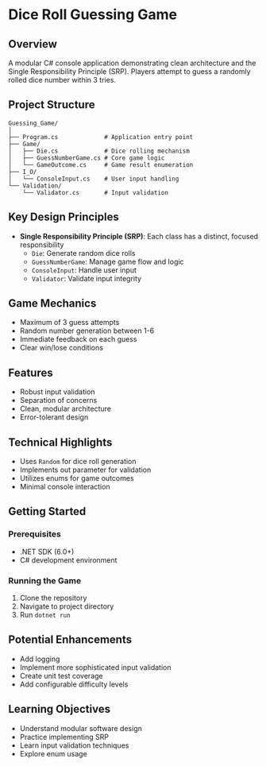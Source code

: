 # Dice Roll Guessing Game

## Overview
A modular C# console application demonstrating clean architecture and the Single Responsibility Principle (SRP). Players attempt to guess a randomly rolled dice number within 3 tries.

## Project Structure
```
Guessing_Game/
│
├── Program.cs             # Application entry point
├── Game/
│   ├── Die.cs             # Dice rolling mechanism
│   ├── GuessNumberGame.cs # Core game logic
│   └── GameOutcome.cs     # Game result enumeration
├── I_O/
│   └── ConsoleInput.cs    # User input handling
└── Validation/
    └── Validator.cs       # Input validation
```

## Key Design Principles
- **Single Responsibility Principle (SRP)**: Each class has a distinct, focused responsibility
  - `Die`: Generate random dice rolls
  - `GuessNumberGame`: Manage game flow and logic
  - `ConsoleInput`: Handle user input
  - `Validator`: Validate input integrity

## Game Mechanics
- Maximum of 3 guess attempts
- Random number generation between 1-6
- Immediate feedback on each guess
- Clear win/lose conditions

## Features
- Robust input validation
- Separation of concerns
- Clean, modular architecture
- Error-tolerant design

## Technical Highlights
- Uses `Random` for dice roll generation
- Implements out parameter for validation
- Utilizes enums for game outcomes
- Minimal console interaction

## Getting Started

### Prerequisites
- .NET SDK (6.0+)
- C# development environment

### Running the Game
1. Clone the repository
2. Navigate to project directory
3. Run `dotnet run`

## Potential Enhancements
- Add logging
- Implement more sophisticated input validation
- Create unit test coverage
- Add configurable difficulty levels

## Learning Objectives
- Understand modular software design
- Practice implementing SRP
- Learn input validation techniques
- Explore enum usage

